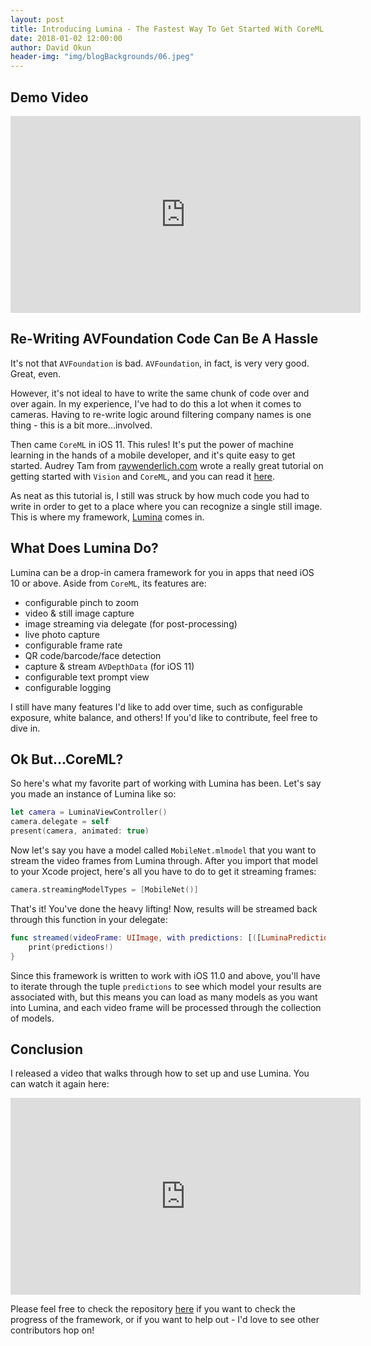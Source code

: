 ```yaml
---
layout: post
title: Introducing Lumina - The Fastest Way To Get Started With CoreML On iOS
date: 2018-01-02 12:00:00
author: David Okun
header-img: "img/blogBackgrounds/06.jpeg"
---
```


## Demo Video

<iframe width="560" height="315" src="https://www.youtube.com/embed/8eEAvcy708s" frameborder="0" allowfullscreen></iframe>

## Re-Writing AVFoundation Code Can Be A Hassle

It's not that `AVFoundation` is bad. `AVFoundation`, in fact, is very very good. Great, even.

However, it's not ideal to have to write the same chunk of code over and over again. In my experience, I've had to do this a lot when it comes to cameras. Having to re-write logic around filtering company names is one thing - this is a bit more...involved.

Then came `CoreML` in iOS 11. This rules! It's put the power of machine learning in the hands of a mobile developer, and it's quite easy to get started. Audrey Tam from [raywenderlich.com](https://www.raywenderlich.com/u/audrey) wrote a really great tutorial on getting started with `Vision` and `CoreML`, and you can read it [here](https://www.raywenderlich.com/164213/coreml-and-vision-machine-learning-in-ios-11-tutorial).

As neat as this tutorial is, I still was struck by how much code you had to write in order to get to a place where you can recognize a single still image. This is where my framework, [Lumina](https://github.com/dokun1/Lumina) comes in.

## What Does Lumina Do?

Lumina can be a drop-in camera framework for you in apps that need iOS 10 or above. Aside from `CoreML`, its features are:

- configurable pinch to zoom
- video & still image capture
- image streaming via delegate (for post-processing)
- live photo capture
- configurable frame rate
- QR code/barcode/face detection
- capture & stream `AVDepthData` (for iOS 11)
- configurable text prompt view
- configurable logging

I still have many features I'd like to add over time, such as configurable exposure, white balance, and others! If you'd like to contribute, feel free to dive in.

## Ok But...CoreML?

So here's what my favorite part of working with Lumina has been. Let's say you made an instance of Lumina like so:

```swift
let camera = LuminaViewController()
camera.delegate = self
present(camera, animated: true)
```

Now let's say you have a model called `MobileNet.mlmodel` that you want to stream the video frames from Lumina through. After you import that model to your Xcode project, here's all you have to do to get it streaming frames:

```swift
camera.streamingModelTypes = [MobileNet()]
```

That's it! You've done the heavy lifting! Now, results will be streamed back through this function in your delegate:

```swift
func streamed(videoFrame: UIImage, with predictions: [([LuminaPrediction]?, Any.Type)]?, from controller: LuminaViewController) {
    print(predictions!)
}
```

Since this framework is written to work with iOS 11.0 and above, you'll have to iterate through the tuple `predictions` to see which model your results are associated with, but this means you can load as many models as you want into Lumina, and each video frame will be processed through the collection of models.

## Conclusion

I released a video that walks through how to set up and use Lumina. You can watch it again here:

<iframe width="560" height="315" src="https://www.youtube.com/embed/8eEAvcy708s" frameborder="0" allowfullscreen></iframe>

Please feel free to check the repository [here](https://github.com/dokun1/Lumina) if you want to check the progress of the framework, or if you want to help out - I'd love to see other contributors hop on!